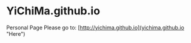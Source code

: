# YiChiMa.github.io
Personal Page
Please go to: [http://yichima.github.io](yichima.github.io "Here")
